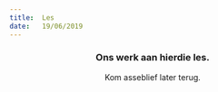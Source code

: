 ```yaml
---
title:  Les
date:   19/06/2019
---
```


### <center>Ons werk aan hierdie les.</center>
<center>Kom asseblief later terug.</center>